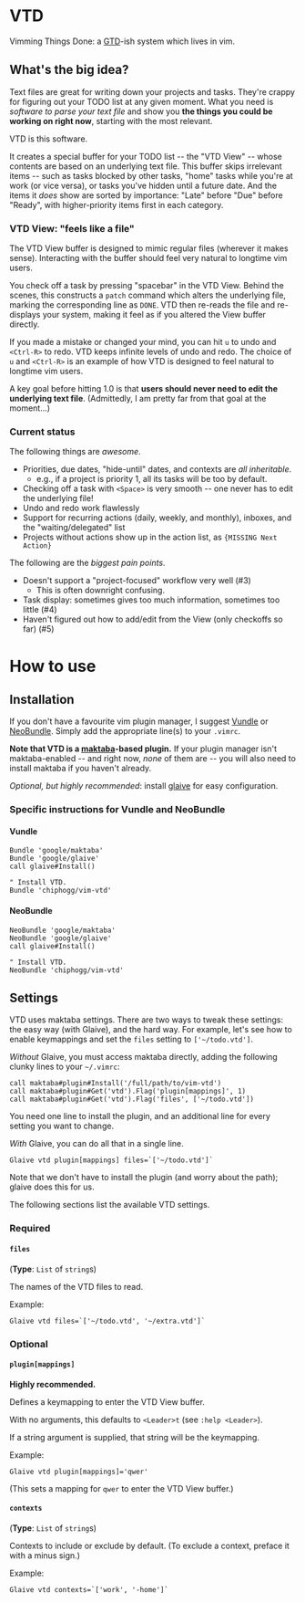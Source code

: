 # VTD

Vimming Things Done:
a [GTD](http://gettingthingsdone.com/)-ish system which lives in vim.

## What's the big idea?

Text files are great for writing down your projects and tasks.  They're crappy
for figuring out your TODO list at any given moment.  What you need is _software
to parse your text file_ and show you **the things you could be working on
right now**, starting with the most relevant.

VTD is this software.

It creates a special buffer for your TODO list -- the "VTD View" -- whose
contents are based on an underlying text file.  This buffer skips irrelevant
items  -- such as tasks blocked by other tasks, "home" tasks while you're at
work (or vice versa), or tasks you've hidden until a future date.  And the items
it _does_ show are sorted by importance: "Late" before "Due" before "Ready",
with higher-priority items first in each category.

### VTD View: "feels like a file"

The VTD View buffer is designed to mimic regular files (wherever it makes
sense). Interacting with the buffer should feel very natural to longtime vim
users.

You check off a task by pressing "spacebar" in the VTD View.  Behind the scenes,
this constructs a `patch` command which alters the underlying file, marking the
corresponding line as `DONE`.  VTD then re-reads the file and re-displays your
system, making it feel as if you altered the View buffer directly.

If you made a mistake or changed your mind, you can hit `u` to undo and
`<Ctrl-R>` to redo.  VTD keeps infinite levels of undo and redo.  The choice of
`u` and `<Ctrl-R>` is an example of how VTD is designed to feel natural to
longtime vim users.

A key goal before hitting 1.0 is that **users should never need to edit the
underlying text file**. (Admittedly, I am pretty far from that goal at the
moment...)

### Current status

The following things are _awesome_.

- Priorities, due dates, "hide-until" dates, and contexts are _all inheritable_.
  - e.g., if a project is priority 1, all its tasks will be too by default.
- Checking off a task with `<Space>` is very smooth -- one never has to edit
  the underlying file!
- Undo and redo work flawlessly
- Support for recurring actions (daily, weekly, and monthly), inboxes, and the
  "waiting/delegated" list
- Projects without actions show up in the action list, as `{MISSING Next
  Action}`

The following are the _biggest pain points_.
- Doesn't support a "project-focused" workflow very well (#3)
  - This is often downright confusing.
- Task display: sometimes gives too much information, sometimes too little (#4)
- Haven't figured out how to add/edit from the View (only checkoffs so far) (#5)

# How to use

## Installation

If you don't have a favourite vim plugin manager, I suggest
[Vundle](https://github.com/gmarik/vundle) or
[NeoBundle](https://github.com/Shougo/neobundle.vim).
Simply add the appropriate line(s) to your `.vimrc`.

**Note that VTD is a [maktaba](https://github.com/google/maktaba)-based
plugin.**  If your plugin manager isn't maktaba-enabled -- and right now, _none_
of them are -- you will also need to install maktaba if you haven't already.

_Optional, but highly recommended_: install [glaive](https://github.com/google/glaive)
for easy configuration.

### Specific instructions for Vundle and NeoBundle

#### Vundle

```vim
Bundle 'google/maktaba'
Bundle 'google/glaive'
call glaive#Install()

" Install VTD.
Bundle 'chiphogg/vim-vtd'
```

#### NeoBundle
```vim
NeoBundle 'google/maktaba'
NeoBundle 'google/glaive'
call glaive#Install()

" Install VTD.
NeoBundle 'chiphogg/vim-vtd'
```

## Settings

VTD uses maktaba settings.  There are two ways to tweak these settings: the easy
way (with Glaive), and the hard way.  For example, let's see how to enable
keymappings and set the `files` setting to `['~/todo.vtd']`.

_Without_ Glaive, you must access maktaba directly, adding the following clunky
lines to your `~/.vimrc`:
```vim
call maktaba#plugin#Install('/full/path/to/vim-vtd')
call maktaba#plugin#Get('vtd').Flag('plugin[mappings]', 1)
call maktaba#plugin#Get('vtd').Flag('files', ['~/todo.vtd'])
```
You need one line to install the plugin, and an additional line for every
setting you want to change.

_With_ Glaive, you can do all that in a single line.
```vim
Glaive vtd plugin[mappings] files=`['~/todo.vtd']`
```
Note that we don't have to install the plugin (and worry about the path); glaive
does this for us.

The following sections list the available VTD settings.

### Required

#### `files`

(**Type**: `List` of `string`s)

The names of the VTD files to read.

Example:
```vim
Glaive vtd files=`['~/todo.vtd', '~/extra.vtd']`
```

### Optional

#### `plugin[mappings]`

**Highly recommended.**

Defines a keymapping to enter the VTD View buffer.

With no arguments, this defaults to `<Leader>t` (see `:help <Leader>`).

If a string argument is supplied, that string will be the keymapping.

Example:
```vim
Glaive vtd plugin[mappings]='qwer'
```
(This sets a mapping for `qwer` to enter the VTD View buffer.)

#### `contexts`

(**Type**: `List` of `string`s)

Contexts to include or exclude by default.
(To exclude a context, preface it with a minus sign.)

Example:
```vim
Glaive vtd contexts=`['work', '-home']`
```

